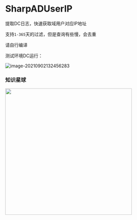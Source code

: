 # SharpADUserIP
提取DC日志，快速获取域用户对应IP地址



支持`1-365`天的过滤，但是查询有些慢，会去重

请自行编译



测试环境DC运行：

![image-20210902132456283](https://images-1258433570.cos.ap-beijing.myqcloud.com/images/image-20210902132456283.png)

### 知识星球
<img src="https://images-1258433570.cos.ap-beijing.myqcloud.com/images/20210912184747.png" width="400"> 
